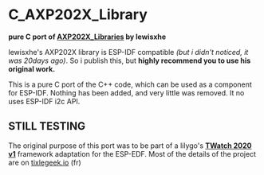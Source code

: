 # C_AXP202X_Library

**pure C port of [AXP202X_Libraries](https://github.com/lewisxhe/AXP202X_Library) by lewisxhe**

lewisxhe's AXP202X library is ESP-IDF compatible *(but i didn't noticed, it was 20days ago)*. So i publish this, but **highly recommend you to use his original work.**

This is a pure C port of the C++ code, which can be used as a component for ESP-IDF. Nothing has been added, and very little was removed. It no uses ESP-IDF i2c API.

## STILL TESTING

The original purpose of this port was to be part of a lilygo's **[TWatch 2020 v1](http://www.lilygo.cn/prod_view.aspx?TypeId=50036&Id=1290&FId=t3:50036:3)** framework adaptation for the ESP-EDF. Most of the details of the project are on [tixlegeek.io](https://www.tixlegeek.io) (fr)

